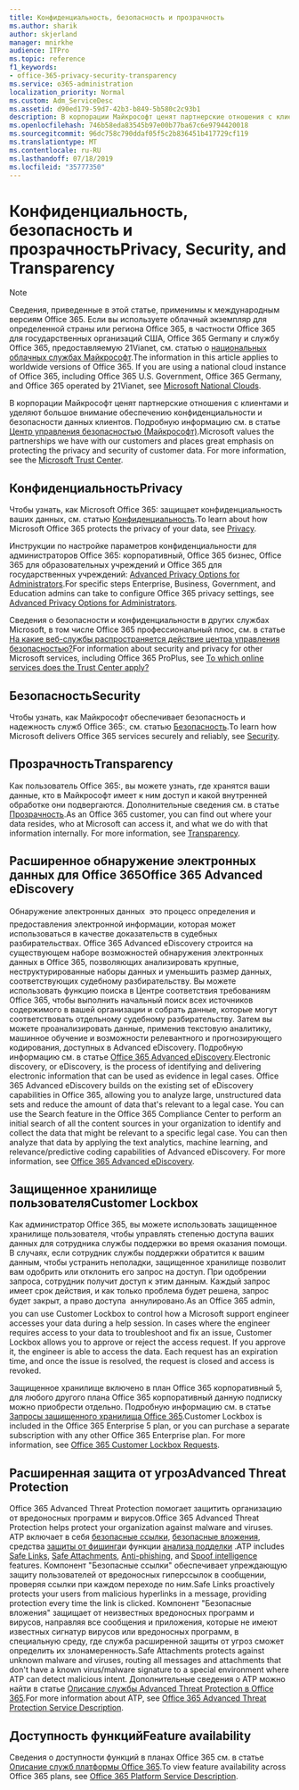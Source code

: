 ```yaml
---
title: Конфиденциальность, безопасность и прозрачность
ms.author: sharik
author: skjerland
manager: mnirkhe
audience: ITPro
ms.topic: reference
f1_keywords:
- office-365-privacy-security-transparency
ms.service: o365-administration
localization_priority: Normal
ms.custom: Adm_ServiceDesc
ms.assetid: d90ed179-59d7-42b3-b849-5b580c2c93b1
description: В корпорации Майкрософт ценят партнерские отношения с клиентами и уделяют большое внимание обеспечению конфиденциальности и безопасности данных клиентов. Дополнительные сведения можно найти в центре управления безопасностью Майкрософт.
ms.openlocfilehash: 746b58eda83545b97e00b77ba67c6e9794420018
ms.sourcegitcommit: 96dc758c790ddaf05f5c2b836451b417729cf119
ms.translationtype: MT
ms.contentlocale: ru-RU
ms.lasthandoff: 07/18/2019
ms.locfileid: "35777350"
---
```

# <a name="privacy-security-and-transparency"></a><span data-ttu-id="d671c-104">Конфиденциальность, безопасность и прозрачность</span><span class="sxs-lookup"><span data-stu-id="d671c-104">Privacy, Security, and Transparency</span></span>

> [!NOTE]
> <span data-ttu-id="d671c-p102">Сведения, приведенные в этой статье, применимы к международным версиям Office 365. Если вы используете облачный экземпляр для определенной страны или региона Office 365, в частности Office 365 для государственных организаций США, Office 365 Germany и службу Office 365, предоставляемую 21Vianet, см. статью о [национальных облачных службах Майкрософт](https://go.microsoft.com/fwlink/?linkid=841582).</span><span class="sxs-lookup"><span data-stu-id="d671c-p102">The information in this article applies to worldwide versions of Office 365. If you are using a national cloud instance of Office 365, including Office 365 U.S. Government, Office 365 Germany, and Office 365 operated by 21Vianet, see [Microsoft National Clouds](https://go.microsoft.com/fwlink/?linkid=841582).</span></span> 
  
<span data-ttu-id="d671c-p103">В корпорации Майкрософт ценят партнерские отношения с клиентами и уделяют большое внимание обеспечению конфиденциальности и безопасности данных клиентов. Подробную информацию см. в статье [Центр управления безопасностью (Майкрософт)](http://go.microsoft.com/fwlink/?LinkID=717951&amp;clcid=0x409).</span><span class="sxs-lookup"><span data-stu-id="d671c-p103">Microsoft values the partnerships we have with our customers and places great emphasis on protecting the privacy and security of customer data. For more information, see the [Microsoft Trust Center](http://go.microsoft.com/fwlink/?LinkID=717951&amp;clcid=0x409).</span></span>
  
## <a name="privacy"></a><span data-ttu-id="d671c-109">Конфиденциальность</span><span class="sxs-lookup"><span data-stu-id="d671c-109">Privacy</span></span>

<span data-ttu-id="d671c-110">Чтобы узнать, как Microsoft Office 365: защищает конфиденциальность ваших данных, см. статью [Конфиденциальность](http://go.microsoft.com/fwlink/?LinkID=717953&amp;clcid=0x409).</span><span class="sxs-lookup"><span data-stu-id="d671c-110">To learn about how Microsoft Office 365 protects the privacy of your data, see [Privacy](http://go.microsoft.com/fwlink/?LinkID=717953&amp;clcid=0x409).</span></span> 
  
<span data-ttu-id="d671c-111">Инструкции по настройке параметров конфиденциальности для администраторов Office 365: корпоративный, Office 365 бизнес, Office 365 для образовательных учреждений и Office 365 для государственных учреждений: [Advanced Privacy Options for Administrators](https://go.microsoft.com/fwlink/p/?LinkID=285202).</span><span class="sxs-lookup"><span data-stu-id="d671c-111">For specific steps Enterprise, Business, Government, and Education admins can take to configure Office 365 privacy settings, see [Advanced Privacy Options for Administrators](https://go.microsoft.com/fwlink/p/?LinkID=285202).</span></span>
  
<span data-ttu-id="d671c-112">Сведения о безопасности и конфиденциальности в других службах Microsoft, в том числе Office 365 профессиональный плюс, см. в статье [На какие веб-службы распространяется действие центра управления безопасностью?](https://www.microsoft.com/trustcenter/default.aspx)</span><span class="sxs-lookup"><span data-stu-id="d671c-112">For information about security and privacy for other Microsoft services, including Office 365 ProPlus, see [To which online services does the Trust Center apply?](https://www.microsoft.com/trustcenter/default.aspx)</span></span>
  
## <a name="security"></a><span data-ttu-id="d671c-113">Безопасность</span><span class="sxs-lookup"><span data-stu-id="d671c-113">Security</span></span>

<span data-ttu-id="d671c-114">Чтобы узнать, как Майкрософт обеспечивает безопасность и надежность служб Office 365:, см. статью [Безопасность](http://go.microsoft.com/fwlink/?LinkID=717954&amp;clcid=0x409).</span><span class="sxs-lookup"><span data-stu-id="d671c-114">To learn how Microsoft delivers Office 365 services securely and reliably, see [Security](http://go.microsoft.com/fwlink/?LinkID=717954&amp;clcid=0x409).</span></span>
  
## <a name="transparency"></a><span data-ttu-id="d671c-115">Прозрачность</span><span class="sxs-lookup"><span data-stu-id="d671c-115">Transparency</span></span>

<span data-ttu-id="d671c-p104">Как пользователь Office 365:, вы можете узнать, где хранятся ваши данные, кто в Майкрософт имеет к ним доступ и какой внутренней обработке они подвергаются. Дополнительные сведения см. в статье [Прозрачность](http://go.microsoft.com/fwlink/?LinkID=717955&amp;clcid=0x409).</span><span class="sxs-lookup"><span data-stu-id="d671c-p104">As an Office 365 customer, you can find out where your data resides, who at Microsoft can access it, and what we do with that information internally. For more information, see [Transparency](http://go.microsoft.com/fwlink/?LinkID=717955&amp;clcid=0x409).</span></span>
  
## <a name="office-365-advanced-ediscovery"></a><span data-ttu-id="d671c-118">Расширенное обнаружение электронных данных для Office 365</span><span class="sxs-lookup"><span data-stu-id="d671c-118">Office 365 Advanced eDiscovery</span></span>

<span data-ttu-id="d671c-p105">Обнаружение электронных данных  это процесс определения и предоставления электронной информации, которая может использоваться в качестве доказательств в судебных разбирательствах. Office 365 Advanced eDiscovery строится на существующем наборе возможностей обнаружения электронных данных в Office 365, позволяющих анализировать крупные, неструктурированные наборы данных и уменьшить размер данных, соответствующих судебному разбирательству. Вы можете использовать функцию поиска в Центре соответствия требованиям Office 365, чтобы выполнить начальный поиск всех источников содержимого в вашей организации и собрать данные, которые могут соответствовать отдельному судебному разбирательству. Затем вы можете проанализировать данные, применив текстовую аналитику, машинное обучение и возможности релевантного и прогнозирующего кодирования, доступных в Advanced eDiscovery. Подробную информацию см. в статье [Office 365 Advanced eDiscovery](http://go.microsoft.com/fwlink/?LinkID=717971&amp;clcid=0x409).</span><span class="sxs-lookup"><span data-stu-id="d671c-p105">Electronic discovery, or eDiscovery, is the process of identifying and delivering electronic information that can be used as evidence in legal cases. Office 365 Advanced eDiscovery builds on the existing set of eDiscovery capabilities in Office 365, allowing you to analyze large, unstructured data sets and reduce the amount of data that's relevant to a legal case. You can use the Search feature in the Office 365 Compliance Center to perform an initial search of all the content sources in your organization to identify and collect the data that might be relevant to a specific legal case. You can then analyze that data by applying the text analytics, machine learning, and relevance/predictive coding capabilities of Advanced eDiscovery. For more information, see [Office 365 Advanced eDiscovery](http://go.microsoft.com/fwlink/?LinkID=717971&amp;clcid=0x409).</span></span>
  
## <a name="customer-lockbox"></a><span data-ttu-id="d671c-124">Защищенное хранилище пользователя</span><span class="sxs-lookup"><span data-stu-id="d671c-124">Customer Lockbox</span></span>

<span data-ttu-id="d671c-p106">Как администратор Office 365, вы можете использовать защищенное хранилище пользователя, чтобы управлять степенью доступа ваших данных для сотрудника службы поддержки во время оказания помощи. В случаях, если сотрудник службы поддержки обратится к вашим данным, чтобы устранить неполадки, защищенное хранилище позволит вам одобрить или отклонить его запрос на доступ. При одобрении запроса, сотрудник получит доступ к этим данным. Каждый запрос имеет срок действия, и как только проблема будет решена, запрос будет закрыт, а право доступа  аннулировано.</span><span class="sxs-lookup"><span data-stu-id="d671c-p106">As an Office 365 admin, you can use Customer Lockbox to control how a Microsoft support engineer accesses your data during a help session. In cases where the engineer requires access to your data to troubleshoot and fix an issue, Customer Lockbox allows you to approve or reject the access request. If you approve it, the engineer is able to access the data. Each request has an expiration time, and once the issue is resolved, the request is closed and access is revoked.</span></span>
  
<span data-ttu-id="d671c-p107">Защищенное хранилище включено в план Office 365 корпоративный 5, для любого другого плана Office 365 корпоративный данную подписку можно приобрести отдельно. Подробную информацию см. в статье [Запросы защищенного хранилища Office 365](http://go.microsoft.com/fwlink/?LinkID=717969&amp;clcid=0x409).</span><span class="sxs-lookup"><span data-stu-id="d671c-p107">Customer Lockbox is included in the Office 365 Enterprise 5 plan, or you can purchase a separate subscription with any other Office 365 Enterprise plan. For more information, see [Office 365 Customer Lockbox Requests](http://go.microsoft.com/fwlink/?LinkID=717969&amp;clcid=0x409).</span></span>
  
## <a name="advanced-threat-protection"></a><span data-ttu-id="d671c-131">Расширенная защита от угроз</span><span class="sxs-lookup"><span data-stu-id="d671c-131">Advanced Threat Protection</span></span>

<span data-ttu-id="d671c-132">Office 365 Advanced Threat Protection помогает защитить организацию от вредоносных программ и вирусов.</span><span class="sxs-lookup"><span data-stu-id="d671c-132">Office 365 Advanced Threat Protection helps protect your organization against malware and viruses.</span></span> <span data-ttu-id="d671c-133">ATP включает в себя [безопасные ссылки](https://docs.microsoft.com/office365/securitycompliance/atp-safe-links), [безопасные вложения](https://docs.microsoft.com/office365/securitycompliance/atp-safe-attachments), средства [защиты от фишинга](https://docs.microsoft.com/office365/securitycompliance/atp-anti-phishing)и функции [анализа подделки](https://docs.microsoft.com/office365/securitycompliance/learn-about-spoof-intelligence) .</span><span class="sxs-lookup"><span data-stu-id="d671c-133">ATP includes [Safe Links](https://docs.microsoft.com/office365/securitycompliance/atp-safe-links), [Safe Attachments](https://docs.microsoft.com/office365/securitycompliance/atp-safe-attachments), [Anti-phishing](https://docs.microsoft.com/office365/securitycompliance/atp-anti-phishing), and [Spoof intelligence](https://docs.microsoft.com/office365/securitycompliance/learn-about-spoof-intelligence) features.</span></span> <span data-ttu-id="d671c-134">Компонент "Безопасные ссылки" обеспечивает упреждающую защиту пользователей от вредоносных гиперссылок в сообщении, проверяя ссылки при каждом переходе по ним.</span><span class="sxs-lookup"><span data-stu-id="d671c-134">Safe Links proactively protects your users from malicious hyperlinks in a message, providing protection every time the link is clicked.</span></span> <span data-ttu-id="d671c-135">Компонент "Безопасные вложения" защищает от неизвестных вредоносных программ и вирусов, направляя все сообщения и приложения, которые не имеют известных сигнатур вирусов или вредоносных программ, в специальную среду, где служба расширенной защиты от угроз сможет определить их злонамеренность.</span><span class="sxs-lookup"><span data-stu-id="d671c-135">Safe Attachments protects against unknown malware and viruses, routing all messages and attachments that don't have a known virus/malware signature to a special environment where ATP can detect malicious intent.</span></span> <span data-ttu-id="d671c-136">Дополнительные сведения о ATP можно найти в статье [Описание службы Advanced Threat Protection в Office 365](../office-365-advanced-threat-protection-service-description.md).</span><span class="sxs-lookup"><span data-stu-id="d671c-136">For more information about ATP, see [Office 365 Advanced Threat Protection Service Description](../office-365-advanced-threat-protection-service-description.md).</span></span>
  
## <a name="feature-availability"></a><span data-ttu-id="d671c-137">Доступность функций</span><span class="sxs-lookup"><span data-stu-id="d671c-137">Feature availability</span></span>

<span data-ttu-id="d671c-138">Сведения о доступности функций в планах Office 365 см. в статье [Описание служб платформы Office 365](https://technet.microsoft.com/library/office-365-platform-service-description.aspx).</span><span class="sxs-lookup"><span data-stu-id="d671c-138">To view feature availability across Office 365 plans, see [Office 365 Platform Service Description](https://technet.microsoft.com/library/office-365-platform-service-description.aspx).</span></span>
  

